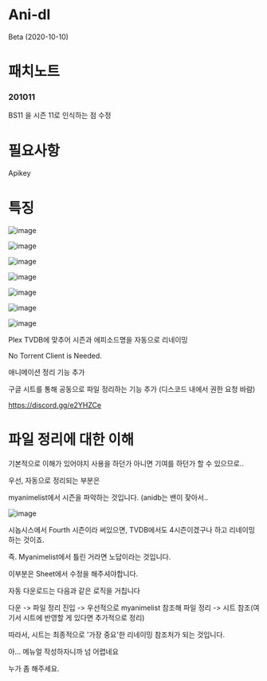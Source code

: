 # Ani-dl

Beta (2020-10-10)

# 패치노트

### 201011

BS11 을 시즌 11로 인식하는 점 수정

# 필요사항

Apikey 

# 특징


![image](https://user-images.githubusercontent.com/70357228/93705827-98a88c80-fb5b-11ea-925a-d97c2332fd19.png)

![image](https://user-images.githubusercontent.com/70357228/93705830-a2ca8b00-fb5b-11ea-84b5-a9aec71faa56.png)



![image](https://user-images.githubusercontent.com/70357228/93707361-c47e3f00-fb68-11ea-822d-23c6fbcbb182.png)

![image](https://user-images.githubusercontent.com/70357228/95635333-16124d80-0ac7-11eb-8fa5-ed5a4a707457.png)

![image](https://user-images.githubusercontent.com/70357228/95635354-27f3f080-0ac7-11eb-9d1e-9867bc95166d.png)

![image](https://user-images.githubusercontent.com/70357228/95635922-c03ea500-0ac8-11eb-960c-de7982e4e1bd.png)

![image](https://user-images.githubusercontent.com/70357228/95635981-ec5a2600-0ac8-11eb-8124-4f1bcfe84afd.png)


Plex TVDB에 맞추어 시즌과 에피소드명을 자동으로 리네이밍

No Torrent Client is Needed.

애니메이션 정리 기능 추가

구글 시트를 통해 공동으로 파일 정리하는 기능 추가 (디스코드 내에서 권한 요청 바람)

https://discord.gg/e2YHZCe


# 파일 정리에 대한 이해

기본적으로 이해가 있어야지 사용을 하던가 아니면 기여를 하던가 할 수 있으므로..

우선, 자동으로 정리되는 부분은

myanimelist에서 시즌을 파악하는 것입니다. (anidb는 밴이 잦아서..


![image](https://user-images.githubusercontent.com/70357228/95666817-7de49900-0b98-11eb-9cb4-954691b60020.png)

시놉시스에서 Fourth 시즌이라 써있으면, TVDB에서도 4시즌이겠구나 하고 리네이밍 하는 것이죠.

즉. Myanimelist에서 틀린 거라면 노답이라는 것입니다.

이부분은 Sheet에서 수정을 해주셔야합니다.


자동 다운로드는 다음과 같은 로직을 거칩니다

다운 -> 파일 정리 진입 -> 우선적으로 myanimelist 참조해 파일 정리 -> 시트 참조(여기서 시트에 반영할 게 있다면 추가적으로 정리)


따라서, 시트는 최종적으로 '가장 중요'한 리네이밍 참조처가 되는 것입니다.


아... 메뉴얼 작성하자니까 넘 어렵네요

누가 좀 해주세요.
